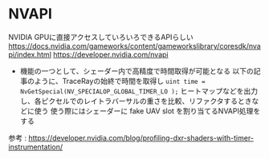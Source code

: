 
# NVAPI
NVIDIA GPUに直接アクセスしていろいろできるAPIらしい
https://docs.nvidia.com/gameworks/content/gameworkslibrary/coresdk/nvapi/index.html
https://developer.nvidia.com/nvapi

- 機能の一つとして、シェーダー内で高精度で時間取得が可能となる
以下の記事のように、TraceRayの始終で時間を取得し
`uint time = NvGetSpecial(NV_SPECIALOP_GLOBAL_TIMER_LO );`
ヒートマップなどを出力し、各ピクセルでのレイトラバーサルの重さを比較、リファクタするときなどに使う
使う際にはシェーダーに fake UAV slot を割り当てるNVAPI処理をする

参考 : https://developer.nvidia.com/blog/profiling-dxr-shaders-with-timer-instrumentation/


<!--stackedit_data:
eyJoaXN0b3J5IjpbMTU4NDg4Mjk0NSwtNjY0MjEwNDk1LC0xMz
UyNDMyNzMxLDIwMTYyODA0NzgsLTk0NTg5NDc0NCw3MzA5OTgx
MTZdfQ==
-->